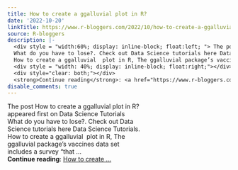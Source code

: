 ```yaml
---
title: How to create a ggalluvial plot in R?
date: '2022-10-20'
linkTitle: https://www.r-bloggers.com/2022/10/how-to-create-a-ggalluvial-plot-in-r/
source: R-bloggers
description: |-
  <div style = "width:60%; display: inline-block; float:left; "> The post How to create a ggalluvial plot in R? appeared first on Data Science Tutorials<br />
  What do you have to lose?. Check out Data Science tutorials here Data Science Tutorials.<br />
  How to create a ggalluvial  plot in R, The ggalluvial package’s vaccines data set includes a survey “that ...</div>
  <div style = "width: 40%; display: inline-block; float:right;"></div>
  <div style="clear: both;"></div>
  <strong>Continue reading</strong>: <a href="https://www.r-bloggers.com/2022/10/how-to-create-a-ggalluvial-plot-in-r/">How to create ...
disable_comments: true
---
```

<div style = "width:60%; display: inline-block; float:left; "> The post How to create a ggalluvial plot in R? appeared first on Data Science Tutorials<br />
What do you have to lose?. Check out Data Science tutorials here Data Science Tutorials.<br />
How to create a ggalluvial  plot in R, The ggalluvial package’s vaccines data set includes a survey “that ...</div>
<div style = "width: 40%; display: inline-block; float:right;"></div>
<div style="clear: both;"></div>
<strong>Continue reading</strong>: <a href="https://www.r-bloggers.com/2022/10/how-to-create-a-ggalluvial-plot-in-r/">How to create ...